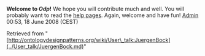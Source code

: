 __Welcome to _Odp_!__ We hope you will contribute much and well. 
You will probably want to read the [help pages](http://ontologydesignpatterns.org/wiki/Help:Contents "Help:Contents"). Again, welcome and have fun! [Admin](http://ontologydesignpatterns.org/wiki/index.php?title=User:Admin&action=edit&redlink=1 "User:Admin (not yet written)") 00:53, 18 June 2008 (CEST)





Retrieved from "[http://ontologydesignpatterns.org/wiki/User\_talk:JuergenBock](../User_talk/JuergenBock.md)"